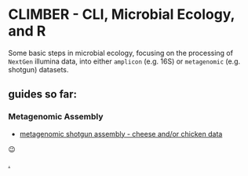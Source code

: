# CLIMBER - CLI, Microbial Ecology, and R


Some basic steps in microbial ecology, focusing on the processing of `NextGen` illumina data, into either `amplicon` (e.g. 16S) or `metagenomic` (e.g. shotgun) datasets. 

## guides so far:

### Metagenomic Assembly

  * <a href="analysis/shotgun_assembly.html">metagenomic shotgun assembly - cheese and/or chicken data</a>

:wink:




  <a href="climber_todo.html">.</a>
